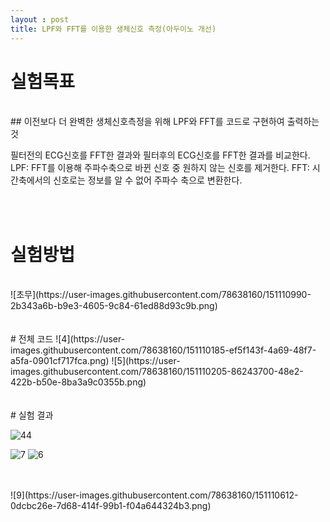 ```yaml
---
layout : post
title: LPF와 FFT를 이용한 생체신호 측정(아두이노 개선)
---
```



# 실험목표
<br/>
## 이전보다 더 완벽한 생체신호측정을 위해 LPF와 FFT를 코드로 구현하여 출력하는것

필터전의 ECG신호를 FFT한 결과와 필터후의 ECG신호를 FFT한 결과를 비교한다. 
LPF: FFT를 이용해 주파수축으로 바뀐 신호 중 원하지 않는 신호를 제거한다.
FFT: 시간축에서의 신호로는 정보를 알 수 없어 주파수 축으로 변환한다.

<br/>
<br/>

# 실험방법
<br/>
![초무](https://user-images.githubusercontent.com/78638160/151110990-2b343a6b-b9e3-4605-9c84-61ed88d93c9b.png)



<br/>
<br/>
<br/>
# 전체 코드
![4](https://user-images.githubusercontent.com/78638160/151110185-ef5f143f-4a69-48f7-a5fa-0901cf717fca.png)
![5](https://user-images.githubusercontent.com/78638160/151110205-86243700-48e2-422b-b50e-8ba3a9c0355b.png)

<br/>
<br/>
<br/>
# 실험 결과

![44](https://user-images.githubusercontent.com/78638160/151110559-5a0afd39-c76c-4cc5-b769-6eefe9db7faa.png)

![7](https://user-images.githubusercontent.com/78638160/151110575-b4704d0d-4c07-4b39-af89-6d1455ed9111.png)
![6](https://user-images.githubusercontent.com/78638160/151110581-e52a7eda-89ea-4a9a-a6f8-96be4b6096b2.png)

<br/>
<br/>
![9](https://user-images.githubusercontent.com/78638160/151110612-0dcbc26e-7d68-414f-99b1-f04a644324b3.png)


